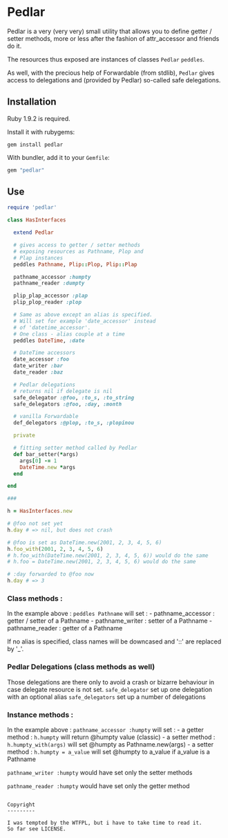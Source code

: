# Pedlar

Pedlar is a very (very very) small utility that allows you to define
getter / setter methods, more or less after the fashion of attr_accessor and
friends do it.

The resources thus exposed are instances of classes `Pedlar` `peddles`.

As well, with the precious help of Forwardable (from stdlib), `Pedlar` gives
access to delegations and (provided by Pedlar) so-called safe delegations.

## Installation

Ruby 1.9.2 is required.

Install it with rubygems:

    gem install pedlar

With bundler, add it to your `Gemfile`:

``` ruby
gem "pedlar"
```

## Use

``` ruby
require 'pedlar'

class HasInterfaces

  extend Pedlar

  # gives access to getter / setter methods
  # exposing resources as Pathname, Plop and
  # Plap instances
  peddles Pathname, Plip::Plop, Plip::Plap

  pathname_accessor :humpty
  pathname_reader :dumpty

  plip_plap_accessor :plap
  plip_plop_reader :plop

  # Same as above except an alias is specified.
  # Will set for example 'date_accessor' instead 
  # of 'datetime_accessor'.
  # One class - alias couple at a time
  peddles DateTime, :date

  # DateTime accessors
  date_accessor :foo
  date_writer :bar
  date_reader :baz

  # Pedlar delegations
  # returns nil if delegate is nil
  safe_delegator :@foo, :to_s, :to_string
  safe_delegators :@foo, :day, :month

  # vanilla Forwardable
  def_delegators :@plop, :to_s, :plopinou

  private

  # fitting setter method called by Pedlar
  def bar_setter(*args)
    args[0] -= 1
    DateTime.new *args
  end

end

###

h = HasInterfaces.new

# @foo not set yet
h.day # => nil, but does not crash

# @foo is set as DateTime.new(2001, 2, 3, 4, 5, 6)
h.foo_with(2001, 2, 3, 4, 5, 6)
# h.foo_with(DateTime.new(2001, 2, 3, 4, 5, 6)) would do the same
# h.foo = DateTime.new(2001, 2, 3, 4, 5, 6) would do the same

# :day forwarded to @foo now
h.day # => 3

```

### Class methods :
In the example above :
  `peddles Pathname` will set :
    - pathname_accessor : getter / setter of a Pathname
    - pathname_writer   : setter of a Pathname
    - pathname_reader   : getter of a Pathname

If no alias is specified, class names will be downcased and '::' are replaced
by '_'.

### Pedlar Delegations (class methods as well)
Those delegations are there only to avoid a crash or bizarre behaviour in case
delegate resource is not set.
  `safe_delegator` set up one delegation with an optional alias
  `safe_delegators` set up a number of delegations

### Instance methods :
In the example above :
  `pathname_accessor :humpty` will set :
    - a getter method : `h.humpty` will return @humpty value (classic)
    - a setter method : `h.humpty_with(args)` will set @humpty
      as Pathname.new(args)
    - a setter method : `h.humpty = a_value` will set @humpty to a_value
      if a_value is a Pathname

  `pathname_writer :humpty` would have set only the setter methods

  `pathname_reader :humpty` would have set only the getter method
```

Copyright
---------

I was tempted by the WTFPL, but i have to take time to read it.
So far see LICENSE.
